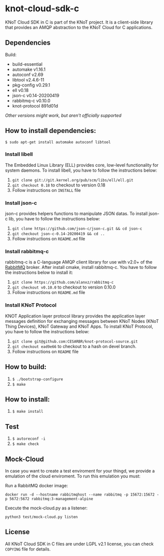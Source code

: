 # knot-cloud-sdk-c

KNoT Cloud SDK in C is part of the KNoT project.
It is a client-side library that provides an AMQP abstraction to the KNoT Cloud
for C applications.


## Dependencies
Build:
- build-essential
- automake v1.16.1
- autoconf v2.69
- libtool v2.4.6-11
- pkg-config v0.29.1
- ell v0.18
- json-c v0.14-20200419
- rabbitmq-c v0.10.0
- knot-protocol 891d01d

*Other versions might work, but aren't officially supported*


## How to install dependencies:

`$ sudo apt-get install automake autoconf libtool`

### Install libell

The Embedded Linux Library (ELL) provides core, low-level functionality for
system daemons.
To install libell, you have to follow the instructions below:

1. `git clone git://git.kernel.org/pub/scm/libs/ell/ell.git`
2. `git checkout 0.18` to checkout to version 0.18
3. Follow instructions on `INSTALL` file

### Install json-c

json-c provides helpers functions to manipulate JSON datas.
To install json-c lib, you have to follow the instructions below:

1. `git clone https://github.com/json-c/json-c.git && cd json-c`
2. `git checkout json-c-0.14-20200419 && cd ..`
3. Follow instructions on `README.md` file

### Install rabbitmq-c

rabbitmq-c is a C-language AMQP client library for use with v2.0+ of the
[RabbitMQ](http://www.rabbitmq.com/) broker.
After install cmake, install rabbitmq-c. You have to follow the instructions
below to install it:

1. `git clone https://github.com/alanxz/rabbitmq-c`
2. `git checkout v0.10.0` to checkout to version 0.10.0
3. Follow instructions on `README.md` file

### Install KNoT Protocol

KNOT Application layer protocol library provides the application layer messages
definition for exchanging messages between KNoT Nodes (KNoT Thing Devices),
KNoT Gateway and KNoT Apps.
To install KNoT Protocol, you have to follow the instructions below:

1. `git clone git@github.com:CESARBR/knot-protocol-source.git`
2. `git checkout ead9e66` to checkout to a hash on devel branch.
3. Follow instructions on `README` file


## How to build:

1. `$ ./bootstrap-configure`
2. `$ make`


## How to install:

1. `$ make install`

## Test

1. `$ autoreconf -i`
2. `$ make check`

## Mock-Cloud

In case you want to create a test enviroment for your thingd, we provide a
emulation of the cloud enviroment.
To run this emulation you must:

Run a RabbitMQ docker image:

`docker run -d --hostname rabbitmqhost --name rabbitmq -p 15672:15672 -p 5672:5672 rabbitmq:3-management-alpine`

Execute the mock-cloud.py as a listener:

`python3 test/mock-cloud.py listen`

## License

All KNoT Cloud SDK in C files are under LGPL v2.1 license, you can check
`COPYING` file for details.
